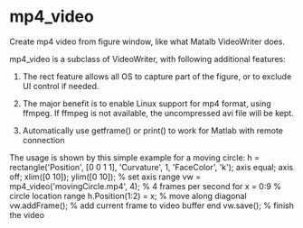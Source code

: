 # mp4_video
Create mp4 video from figure window, like what Matalb VideoWriter does.

mp4_video is a subclass of VideoWriter, with following additional features:

1. The rect feature allows all OS to capture part of the figure, or to exclude UI control if needed.

2. The major benefit is to enable Linux support for mp4 format, using ffmpeg. If ffmpeg is not available, the uncompressed avi file will be kept.

3. Automatically use getframe() or print() to work for Matlab with remote connection

 The usage is shown by this simple example for a moving circle:
   h = rectangle('Position', [0 0 1 1], 'Curvature', 1, 'FaceColor', 'k');
   axis equal; axis off; xlim([0 10]); ylim([0 10]); % set axis range
   vw = mp4_video('movingCircle.mp4', 4); % 4 frames per second
   for x = 0:9 % circle location range
       h.Position(1:2) = x; % move along diagonal
       vw.addFrame(); % add current frame to video buffer
   end
   vw.save(); % finish the video
